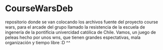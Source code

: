 CourseWarsDeb
=============

repositorio donde se van colocando los archivos fuente del proyecto course wars, para el arcade del grupo llamado  la resistencia de la escuela de ingenería de la pontificia univercidad católica de Chile. Vamos, un juego de peleas hecho por unos wns, que tienen grandes espectativas, mala organización y tiempo libre :D ^^
